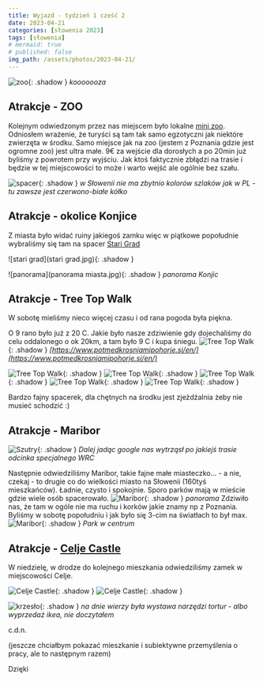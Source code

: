 ```yaml
---
title: Wyjazd - tydzień 1 cześć 2
date: 2023-04-21
categories: [słowenia 2023]
tags: [słowenia]
# mermaid: true
# published: false
img_path: /assets/photos/2023-04-21/
---
```

![zoo](zoo.jpg){: .shadow }
_kooooooza_

## Atrakcje - ZOO
Kolejnym odwiedzonym przez nas miejscem było lokalne [mini zoo](https://zooland.si/). Odniosłem wrażenie, że turyści są tam tak samo egzotyczni jak niektóre zwierzęta w środku. 
Samo miejsce jak na zoo (jestem z Poznania gdzie jest ogromne zoo) jest ultra małe. 9€ za wejście dla dorosłych a po 20min już byliśmy z powrotem przy wyjściu. 
Jak ktoś faktycznie zbłądzi na trasie i będzie w tej miejscowości to może i warto wejść ale ogólnie bez szału.


![spacer](szlak.jpg){: .shadow }
_w Słowenii nie ma zbytnio kolorów szlaków jak w PL - tu zawsze jest czerwono-białe kółko_

## Atrakcje - okolice Konjice

Z miasta było widać ruiny jakiegoś zamku więc w piątkowe popołudnie wybraliśmy się tam na spacer [Stari Grad](https://goo.gl/maps/HCListSowrYugbwWA)

![stari grad](stari grad.jpg){: .shadow }

![panorama](panorama miasta.jpg){: .shadow }
_panorama Konjic_

## Atrakcje - Tree Top Walk
W sobotę mieliśmy nieco więcej czasu i od rana pogoda była piękna. 

O 9 rano było już z 20 C.
Jakie było nasze zdziwienie gdy dojechaliśmy do celu oddalonego o ok 20km, a tam było 9 C i kupa śniegu. 
![Tree Top Walk](ttw1.jpg){: .shadow }
_[https://www.potmedkrosnjamipohorje.si/en/](https://www.potmedkrosnjamipohorje.si/en/)_


![Tree Top Walk](ttw2.jpg){: .shadow }
![Tree Top Walk](ttw3.jpg){: .shadow }
![Tree Top Walk](ttw4.jpg){: .shadow }
![Tree Top Walk](ttw5.jpg){: .shadow }
![Tree Top Walk](ttw6.jpg){: .shadow }

Bardzo fajny spacerek, dla chętnych na środku jest zjeżdżalnia żeby nie musieć schodzić :)

## Atrakcje - Maribor
![Szutry](szutry.jpg){: .shadow }
_Dalej jadąc google nas wytrząsł po jakiejś trasie odcinka specjalnego WRC_

Następnie odwiedziliśmy Maribor, takie fajne małe miasteczko... - a nie, czekaj - to drugie co do wielkości miasto na Słowenii (160tyś mieszkańców). Ładnie, czysto i spokojnie. Sporo parków mają w mieście gdzie wiele osób spacerowało.
![Maribor](maribor1.jpg){: .shadow }
_panorama_
Zdziwiło nas, że tam w ogóle nie ma ruchu i korków jakie znamy np z Poznania. Byliśmy w sobotę popołudniu i jak było się 3-cim na światłach to był max. 
![Maribor](maribor2.jpg){: .shadow }
_Park w centrum_


## Atrakcje - [Celje Castle](https://goo.gl/maps/RJeSUZ61cVmz7gxr6)

W niedzielę, w drodze do kolejnego mieszkania odwiedziliśmy zamek w miejscowości Celje. 


![Celje Castle](celje1.jpg){: .shadow }
![Celje Castle](celje2.jpg){: .shadow }


![krzesło](krzeslo.jpg){: .shadow }
_na dnie wierzy była wystawa narzędzi tortur - albo wyprzedaż ikea, nie doczytałem_

c.d.n.

(jeszcze chciałbym pokazać mieszkanie i subiektywne przemyślenia o pracy, ale to następnym razem)

Dzięki


<!-- 
## Mieszkanie
## Praca

### Przemyślenia -->